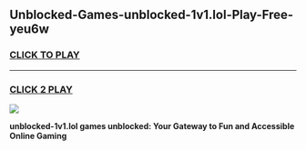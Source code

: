 
## Unblocked-Games-unblocked-1v1.lol-Play-Free-yeu6w
<h3>
<a href="https://premium76.site?title=unblocked-1v1.lol&ref=10A">CLICK TO PLAY</a></h3>
<hr>

<h3>
<a href="https://premium76.site?title=unblocked-1v1.lol&ref=10A">CLICK 2 PLAY</a>
  
</h3>

<a href="https://premium76.site?title=unblocked-1v1.lol&ref=10A"><img src="https://clearcache.store/games.png"></a>


**unblocked-1v1.lol games unblocked: Your Gateway to Fun and Accessible Online Gaming**
